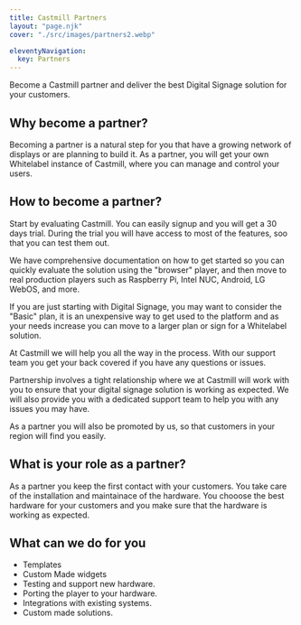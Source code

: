```yaml
---
title: Castmill Partners
layout: "page.njk"
cover: "./src/images/partners2.webp"

eleventyNavigation:
  key: Partners
---
```


Become a Castmill partner and deliver the best Digital Signage solution for your customers.

## Why become a partner?

Becoming a partner is a natural step for you that have a growing network of displays or
are planning to build it. As a partner, you will get your own Whitelabel instance of 
Castmill, where you can manage and control your users.


## How to become a partner?

Start by evaluating Castmill. You can easily signup and you will get a 30 days trial.
During the trial you will have access to most of the features, soo that you can test them out.

We have comprehensive documentation on how to get started so you can quickly evaluate the solution
using the "browser" player, and then move to real production players such as Raspberry Pi, Intel NUC,
Android, LG WebOS, and more.

If you are just starting with Digital Signage, you may want to consider the "Basic" plan, it is
an unexpensive way to get used to the platform and as your needs increase you can move to a
larger plan or sign for a Whitelabel solution.

At Castmill we will help you all the way in the process. With our support team you get your back
covered if you have any questions or issues.

Partnership involves a tight relationship where we at Castmill will work with you to ensure that
your digital signage solution is working as expected. We will also provide you with a dedicated
support team to help you with any issues you may have.

As a partner you will also be promoted by us, so that customers in your region will find you easily.

## What is your role as a partner?

As a partner you keep the first contact with your customers. You take care of the installation and
maintainace of the hardware. You chooose the best hardware for your customers and you make sure that
the hardware is working as expected.

## What can we do for you

- Templates
- Custom Made widgets
- Testing and support new hardware.
- Porting the player to your hardware.
- Integrations with existing systems.
- Custom made solutions.
